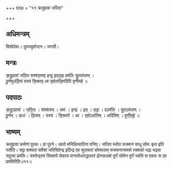 +++
title = "११ क्रतुप्रावा जरिता"

+++
## अधिमन्त्रम्
विश्वेदेवाः। दुवस्युर्वान्दनः। जगती।

## मन्त्रः
क्र॒तु॒प्रावा॑ जरि॒ता शश्व॑ता॒मव॒ इन्द्र॒ इद्भ॒द्रा प्रम॑तिः सु॒ताव॑ताम् ।  
पू॒र्णमूध॑र्दि॒व्यं यस्य॑ सि॒क्तय॒ आ स॒र्वता॑ति॒मदि॑तिं वृणीमहे ॥

## पदपाठः
क्र॒तु॒ऽप्रावा॑ । ज॒रि॒ता । शश्व॑ताम् । अवः॑ । इन्द्रः॑ । इत् । भ॒द्रा । प्रऽम॑तिः । सु॒तऽव॑ताम् ।  
पू॒र्णम् । ऊधः॑ । दि॒व्यम् । यस्य॑ । सि॒क्तये॑ । आ । स॒र्वऽता॑तिम् । अदि॑तिम् । वृ॒णी॒म॒हे॒ ॥

## भाष्यम्
क्रतुप्रावा कर्मणां पुरकः। प्रा पूरने। आतो मनिन्नित्यादिना वनिप्। जरिता स्तोत यजमानं साधु सोमः कृत इति स्तौति। यद्वा शश्वतां सर्वेशां जरियितेन्द्र इदिन्द्र एव सुतावतां सोमवताम् यजमानानामवो रक्शको भद्रा भद्रया स्तुत्या प्रमतिः। यस्येन्द्रस्य सिक्तये सेकाय पानायोधरुद्धततरं द्रोनकलशं पूर्णं सोमेन पूर्णं भवति स एवावः स एव प्रमतिरिति॥११॥